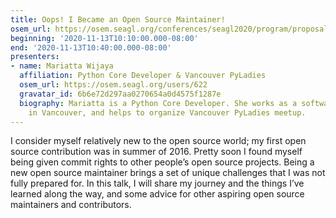 ```yaml
---
title: Oops! I Became an Open Source Maintainer!
osem_url: https://osem.seagl.org/conferences/seagl2020/program/proposals/725
beginning: '2020-11-13T10:10:00.000-08:00'
end: '2020-11-13T10:40:00.000-08:00'
presenters:
- name: Mariatta Wijaya
  affiliation: Python Core Developer & Vancouver PyLadies
  osem_url: https://osem.seagl.org/users/622
  gravatar_id: 6b6e72d297aa0270654a0d4575f1287e
  biography: Mariatta is a Python Core Developer. She works as a software engineer
    in Vancouver, and helps to organize Vancouver PyLadies meetup.
---
```


I consider myself relatively new to the open source world; my first open source contribution was in summer of 2016. Pretty soon I found myself being given commit rights to other people’s open source projects. Being a new open source maintainer brings a set of unique challenges that I was not fully prepared for. In this talk, I will share my journey and the things I’ve learned along the way, and some advice for other aspiring open source maintainers and contributors.
